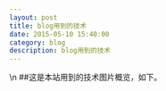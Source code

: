 ```yaml
---
layout: post
title: blog用到的技术
date: 2015-05-10 15:40:00
category: blog
description: blog用到的技术
---
```

\n
##这是本站用到的技术图片概览，如下。